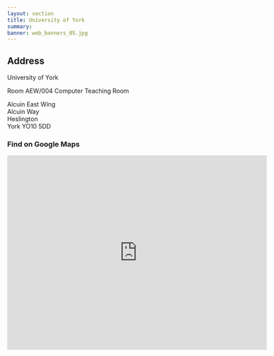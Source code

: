 ```yaml
---
layout: section
title: University of York
summary: 
banner: web_banners_05.jpg
---
```




## Address

University of York

Room AEW/004 Computer Teaching Room

Alcuin East Wing<br>
Alcuin Way<br>
Heslington<br>
York YO10 5DD




### Find on Google Maps


<iframe src="https://www.google.com/maps/embed?pb=!1m18!1m12!1m3!1d2348.0509073976314!2d-1.0522893232033035!3d53.94860357247014!2m3!1f0!2f0!3f0!3m2!1i1024!2i768!4f13.1!3m3!1m2!1s0x48793032c76291bb%3A0xb1087011bbc75da9!2sAlcuin%20East%20Wing%2C%20Alcuin%20Way%2C%20Heslington%20Rd%2C%20Heslington%2C%20York%20YO10%205DD!5e0!3m2!1sen!2suk!4v1711728723540!5m2!1sen!2suk" width="600" height="450" style="border:0;" allowfullscreen="" loading="lazy" referrerpolicy="no-referrer-when-downgrade"></iframe>


